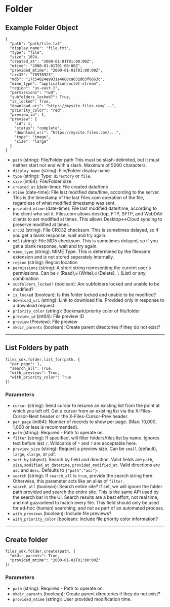 # Folder

## Example Folder Object

```
{
  "path": "path/file.txt",
  "display_name": "file.txt",
  "type": "file",
  "size": 1024,
  "created_at": "2000-01-01T01:00:00Z",
  "mtime": "2000-01-01T01:00:00Z",
  "provided_mtime": "2000-01-01T01:00:00Z",
  "crc32": "70976923",
  "md5": "17c54824e9931a4688ca032d03f6663c",
  "mime_type": "application/octet-stream",
  "region": "us-east-1",
  "permissions": "rwd",
  "subfolders_locked?": True,
  "is_locked": True,
  "download_uri": "https://mysite.files.com/...",
  "priority_color": "red",
  "preview_id": 1,
  "preview": {
    "id": 1,
    "status": "complete",
    "download_uri": "https://mysite.files.com/...",
    "type": "image",
    "size": "large"
  }
}
```

* `path` (string): File/Folder path This must be slash-delimited, but it must neither start nor end with a slash. Maximum of 5000 characters.
* `display_name` (string): File/Folder display name
* `type` (string): Type: `directory` or `file`.
* `size` (int64): File/Folder size
* `created_at` (date-time): File created date/time
* `mtime` (date-time): File last modified date/time, according to the server.  This is the timestamp of the last Files.com operation of the file, regardless of what modified timestamp was sent.
* `provided_mtime` (date-time): File last modified date/time, according to the client who set it.  Files.com allows desktop, FTP, SFTP, and WebDAV clients to set modified at times.  This allows Desktop<->Cloud syncing to preserve modified at times.
* `crc32` (string): File CRC32 checksum. This is sometimes delayed, so if you get a blank response, wait and try again.
* `md5` (string): File MD5 checksum. This is sometimes delayed, so if you get a blank response, wait and try again.
* `mime_type` (string): MIME Type.  This is determined by the filename extension and is not stored separately internally.
* `region` (string): Region location
* `permissions` (string): A short string representing the current user's permissions.  Can be `r` (Read),`w` (Write),`d` (Delete), `l` (List) or any combination
* `subfolders_locked?` (boolean): Are subfolders locked and unable to be modified?
* `is_locked` (boolean): Is this folder locked and unable to be modified?
* `download_uri` (string): Link to download file. Provided only in response to a download request.
* `priority_color` (string): Bookmark/priority color of file/folder
* `preview_id` (int64): File preview ID
* `preview` (Preview): File preview
* `mkdir_parents` (boolean): Create parent directories if they do not exist?


---

## List Folders by path

```
files_sdk.folder.list_for(path, {
  "per_page": 1,
  "search_all": True,
  "with_previews": True,
  "with_priority_color": True
})
```

### Parameters

* `cursor` (string): Send cursor to resume an existing list from the point at which you left off.  Get a cursor from an existing list via the X-Files-Cursor-Next header or the X-Files-Cursor-Prev header.
* `per_page` (int64): Number of records to show per page.  (Max: 10,000, 1,000 or less is recommended).
* `path` (string): Required - Path to operate on.
* `filter` (string): If specified, will filter folders/files list by name. Ignores text before last `/`. Wildcards of `*` and `?` are acceptable here.
* `preview_size` (string): Request a preview size.  Can be `small` (default), `large`, `xlarge`, or `pdf`.
* `sort_by` (object): Search by field and direction. Valid fields are `path`, `size`, `modified_at_datetime`, `provided_modified_at`.  Valid directions are `asc` and `desc`.  Defaults to `{"path":"asc"}`.
* `search` (string): If `search_all` is `true`, provide the search string here.  Otherwise, this parameter acts like an alias of `filter`.
* `search_all` (boolean): Search entire site?  If set, we will ignore the folder path provided and search the entire site.  This is the same API used by the search bar in the UI.  Search results are a best effort, not real time, and not guaranteed to match every file.  This field should only be used for ad-hoc (human) searching, and not as part of an automated process.
* `with_previews` (boolean): Include file previews?
* `with_priority_color` (boolean): Include file priority color information?


---

## Create folder

```
files_sdk.folder.create(path, {
  "mkdir_parents": True,
  "provided_mtime": "2000-01-01T01:00:00Z"
})
```

### Parameters

* `path` (string): Required - Path to operate on.
* `mkdir_parents` (boolean): Create parent directories if they do not exist?
* `provided_mtime` (string): User provided modification time.
